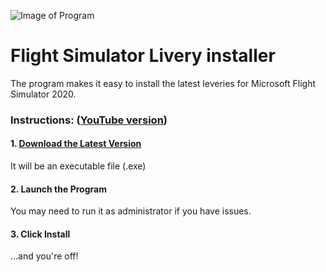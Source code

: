 ![Image of Program](https://segergren.dev/images/undraw/warning.png)

# Flight Simulator Livery installer
The program makes it easy to install the latest leveries for Microsoft Flight Simulator 2020.

### Instructions: ([YouTube version](https://www.youtube.com/watch?v=_858t2Vfxi4))

#### 1. [Download the Latest Version](https://github.com/O11Software/Flight-Simulator-Livery-installer/releases)

It will be an executable file (.exe)

#### 2. Launch the Program

You may need to run it as administrator if you have issues.

#### 3. Click Install

...and you're off!
